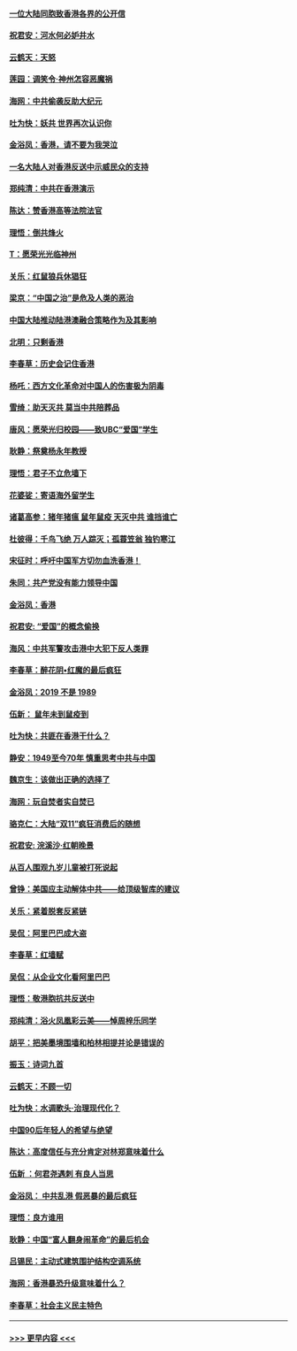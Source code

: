 #### [一位大陆同胞致香港各界的公开信](../pages/nsc993/n11675761.md?t=11231933) 
#### [祝君安：河水何必妒井水](../pages/nsc993/n11675746.md?t=11231933) 
#### [云鹤天：天怒](../pages/nsc993/n11675718.md?t=11231933) 
#### [莲园：调笑令‧神州怎容恶魔祸](../pages/nsc993/n11675648.md?t=11231933) 
#### [海网：中共偷袭反助大纪元](../pages/nsc993/n11673515.md?t=11231933) 
#### [吐为快：妖共 世界再次认识你](../pages/nsc993/n11673506.md?t=11231933) 
#### [金浴凤：香港，请不要为我哭泣](../pages/nsc993/n11673248.md?t=11231933) 
#### [一名大陆人对香港反送中示威民众的支持](../pages/nsc993/n11672615.md?t=11231933) 
#### [郑纯清：中共在香港演示](../pages/nsc993/n11670539.md?t=11231933) 
#### [陈达：赞香港高等法院法官](../pages/nsc993/n11669542.md?t=11231933) 
#### [理悟：倒共烽火](../pages/nsc993/n11668844.md?t=11231933) 
#### [T：愿荣光光临神州](../pages/nsc993/n11668421.md?t=11231933) 
#### [关乐：红鼠狼兵休猖狂](../pages/nsc993/n11668378.md?t=11231933) 
#### [梁京：“中国之治”是危及人类的恶治](../pages/nsc993/n11668328.md?t=11231933) 
#### [中国大陆推动陆港澳融合策略作为及其影响](../pages/nsc993/n11668157.md?t=11231933) 
#### [北明：只剩香港](../pages/nsc993/n11668002.md?t=11231933) 
#### [李春草：历史会记住香港](../pages/nsc993/n11667927.md?t=11231933) 
#### [杨吒：西方文化革命对中国人的伤害极为阴毒](../pages/nsc993/n11664521.md?t=11231933) 
#### [雪绮：助天灭共 莫当中共陪葬品](../pages/nsc993/n11662650.md?t=11231933) 
#### [唐风：愿荣光归校园——致UBC“爱国”学生](../pages/nsc993/n11662194.md?t=11231933) 
#### [耿静：祭奠杨永年教授](../pages/nsc993/n11662514.md?t=11231933) 
#### [理悟：君子不立危墙下](../pages/nsc993/n11662172.md?t=11231933) 
#### [花婆娑：寄语海外留学生](../pages/nsc993/n11662121.md?t=11231933) 
#### [诸葛高参：猪年猪瘟 鼠年鼠疫 天灭中共 谁挡谁亡](../pages/nsc993/n11661980.md?t=11231933) 
#### [杜彼得：千鸟飞绝 万人踪灭；孤蓑笠翁 独钓寒江](../pages/nsc993/n11661170.md?t=11231933) 
#### [宋征时：呼吁中国军方切勿血洗香港！](../pages/nsc993/n11415318.md?t=11231933) 
#### [朱同：共产党没有能力领导中国](../pages/nsc993/n11660421.md?t=11231933) 
#### [金浴凤：香港](../pages/nsc993/n11660419.md?t=11231933) 
#### [祝君安: “爱国”的概念偷换](../pages/nsc993/n11659706.md?t=11231933) 
#### [海风：中共军警攻击港中大犯下反人类罪](../pages/nsc993/n11659632.md?t=11231933) 
#### [李春草：醉花阴•红魔的最后疯狂](../pages/nsc993/n11659287.md?t=11231933) 
#### [金浴凤：2019 不是 1989](../pages/nsc993/n11657663.md?t=11231933) 
#### [伍新： 鼠年未到鼠疫到](../pages/nsc993/n11655098.md?t=11231933) 
#### [吐为快：共匪在香港干什么？](../pages/nsc993/n11654891.md?t=11231933) 
#### [静安：1949至今70年 慎重思考中共与中国](../pages/nsc993/n11651244.md?t=11231933) 
#### [魏京生：该做出正确的选择了](../pages/nsc993/n11653084.md?t=11231933) 
#### [海网：玩自焚者实自焚已](../pages/nsc993/n11652423.md?t=11231933) 
#### [骆克仁：大陆“双11”疯狂消费后的随想](../pages/nsc993/n11652305.md?t=11231933) 
#### [祝君安: 浣溪沙·红朝晚景](../pages/nsc993/n11652258.md?t=11231933) 
#### [从百人围观九岁儿童被打死说起](../pages/nsc993/n11651030.md?t=11231933) 
#### [曾铮：美国应主动解体中共——给顶级智库的建议](../pages/nsc993/n11649888.md?t=11231933) 
#### [关乐：紧着脱套反紧链](../pages/nsc993/n11649069.md?t=11231933) 
#### [吴侃：阿里巴巴成大盗](../pages/nsc993/n11645523.md?t=11231933) 
#### [李春草：红墙赋](../pages/nsc993/n11646389.md?t=11231933) 
#### [吴侃：从企业文化看阿里巴巴](../pages/nsc993/n11645476.md?t=11231933) 
#### [理悟：敬港胞抗共反送中](../pages/nsc993/n11645466.md?t=11231933) 
#### [郑纯清：浴火凤凰彩云美——悼周梓乐同学](../pages/nsc993/n11645155.md?t=11231933) 
#### [胡平：把美墨境围墙和柏林相提并论是错误的](../pages/nsc993/n11645134.md?t=11231933) 
#### [振玉：诗词九首](../pages/nsc993/n11644081.md?t=11231933) 
#### [云鹤天：不顾一切](../pages/nsc993/n11643508.md?t=11231933) 
#### [吐为快：水调歌头·治理现代化？](../pages/nsc993/n11643485.md?t=11231933) 
#### [中国90后年轻人的希望与绝望](../pages/nsc993/n11642317.md?t=11231933) 
#### [陈达：高度信任与充分肯定对林郑意味着什么](../pages/nsc993/n11641441.md?t=11231933) 
#### [伍新 ：何君尧遇刺 有良人当思](../pages/nsc993/n11641503.md?t=11231933) 
#### [金浴凤： 中共乱港  假恶暴的最后疯狂](../pages/nsc993/n11641495.md?t=11231933) 
#### [理悟：良方谁用](../pages/nsc993/n11641463.md?t=11231933) 
#### [耿静：中国“富人翻身闹革命”的最后机会](../pages/nsc993/n11640655.md?t=11231933) 
#### [吕锡民：主动式建筑围护结构空调系统](../pages/nsc993/n11640168.md?t=11231933) 
#### [海网：香港暴恐升级意味着什么？](../pages/nsc993/n11635904.md?t=11231933) 
#### [李春草：社会主义民主特色](../pages/nsc993/n11634657.md?t=11231933) 

----
#### [ >>> 更早内容 <<< ](../indexes/nsc993-earlier.md)
